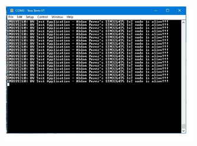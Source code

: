 ![screenshot](https://github.com/abdonperez/embsys310/blob/main/assignment01/assignment1_hello_world_agp.jpg)
